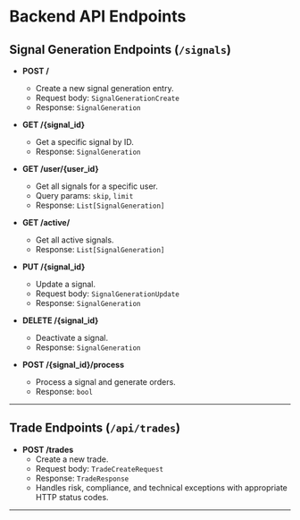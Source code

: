 # Backend API Endpoints

## Signal Generation Endpoints (`/signals`)

- **POST /**
  - Create a new signal generation entry.
  - Request body: `SignalGenerationCreate`
  - Response: `SignalGeneration`

- **GET /{signal_id}**
  - Get a specific signal by ID.
  - Response: `SignalGeneration`

- **GET /user/{user_id}**
  - Get all signals for a specific user.
  - Query params: `skip`, `limit`
  - Response: `List[SignalGeneration]`

- **GET /active/**
  - Get all active signals.
  - Response: `List[SignalGeneration]`

- **PUT /{signal_id}**
  - Update a signal.
  - Request body: `SignalGenerationUpdate`
  - Response: `SignalGeneration`

- **DELETE /{signal_id}**
  - Deactivate a signal.
  - Response: `SignalGeneration`

- **POST /{signal_id}/process**
  - Process a signal and generate orders.
  - Response: `bool`

---

## Trade Endpoints (`/api/trades`)

- **POST /trades**
  - Create a new trade.
  - Request body: `TradeCreateRequest`
  - Response: `TradeResponse`
  - Handles risk, compliance, and technical exceptions with appropriate HTTP status codes.

<!-- More trade endpoints can be added here as they are implemented. -->

---

